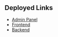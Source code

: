 ## Deployed Links

- <a href="https://ayurvedic-clinic-admin.onrender.com" target="_blank">Admin Panel</a>
- <a href="https://ayurvedic-clinic-frontend.onrender.com" target="_blank">Frontend</a>
- <a href="https://ayurvedic-clinic-backend.onrender.com" target="_blank">Backend</a>
